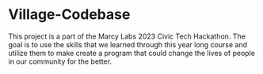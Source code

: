 # Village-Codebase
This project is a part of the Marcy Labs 2023 Civic Tech Hackathon. The goal is to use the skills that we learned through this year long course and utilize them to make create a program that could change the lives of people in our community for the better.
